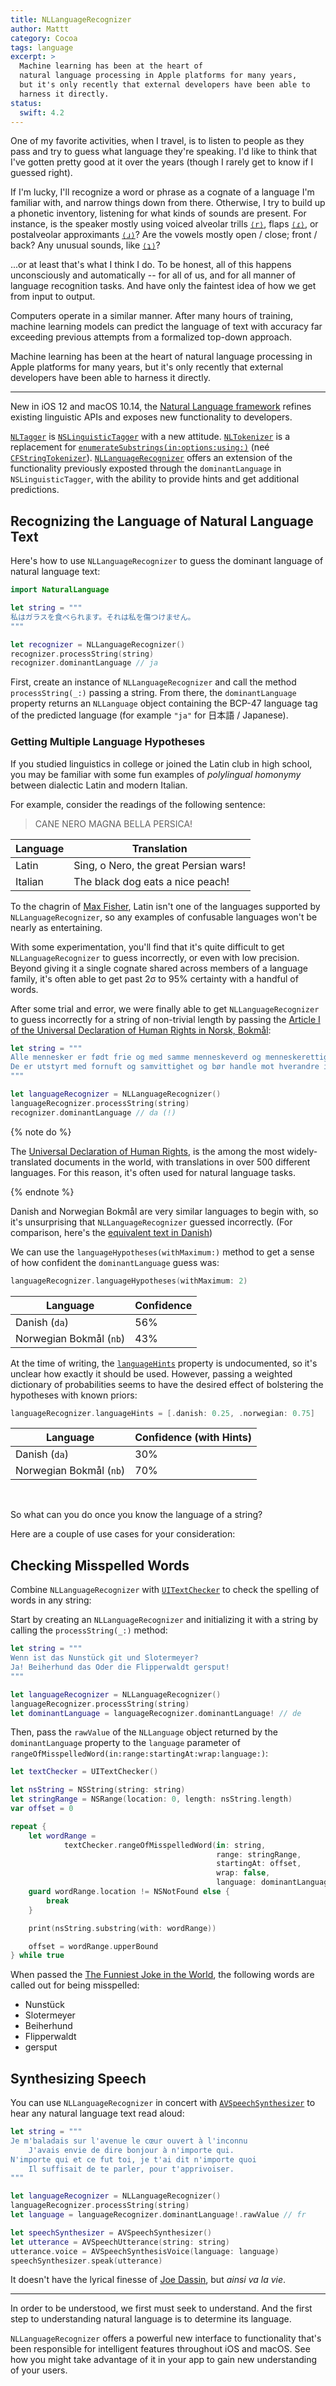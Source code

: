 ```yaml
---
title: NLLanguageRecognizer
author: Mattt
category: Cocoa
tags: language
excerpt: >
  Machine learning has been at the heart of
  natural language processing in Apple platforms for many years,
  but it's only recently that external developers have been able to
  harness it directly.
status:
  swift: 4.2
---
```


One of my favorite activities,
when I travel,
is to listen to people as they pass
and try to guess what language they're speaking.
I'd like to think that I've gotten pretty good at it over the years
(though I rarely get to know if I guessed right).

If I'm lucky,
I'll recognize a word or phrase as a cognate of a language I'm familiar with,
and narrow things down from there.
Otherwise, I try to build up a phonetic inventory,
listening for what kinds of sounds are present.
For instance,
is the speaker mostly using
voiced alveolar trills [`⟨r⟩`](https://en.wikipedia.org/wiki/Dental,_alveolar_and_postalveolar_trills),
flaps [`⟨ɾ⟩`](https://en.wikipedia.org/wiki/Flap_consonant),
or postalveolar approximants [`⟨ɹ⟩`](https://en.wikipedia.org/wiki/Alveolar_and_postalveolar_approximants)?
Are the vowels mostly open / close; front / back?
Any unusual sounds, like [`⟨ʇ⟩`](https://en.wikipedia.org/wiki/Dental_clicks)?

...or at least that's what I think I do.
To be honest, all of this happens unconsciously and automatically --
for all of us, and for all manner of language recognition tasks.
And have only the faintest idea of how we get from input to output.

Computers operate in a similar manner.
After many hours of training,
machine learning models can predict the language of text
with accuracy far exceeding previous attempts
from a formalized top-down approach.

Machine learning has been at the heart of
natural language processing in Apple platforms for many years,
but it's only recently that external developers have been able to
harness it directly.

---

New in iOS 12 and macOS 10.14,
the [Natural Language framework](https://developer.apple.com/documentation/naturallanguage)
refines existing linguistic APIs
and exposes new functionality to developers.

[`NLTagger`](https://developer.apple.com/documentation/naturallanguage/nltagger)
is [`NSLinguisticTagger`](https://nshipster.com/nslinguistictagger/)
with a new attitude.
[`NLTokenizer`](https://developer.apple.com/documentation/naturallanguage/nltokenizer)
is a replacement for
[`enumerateSubstrings(in:options:using:)`](https://developer.apple.com/documentation/foundation/nsstring/1416774-enumeratesubstrings)
(neé [`CFStringTokenizer`](https://developer.apple.com/documentation/corefoundation/cfstringtokenizer-rf8)).
[`NLLanguageRecognizer`](https://developer.apple.com/documentation/naturallanguage/nllanguagerecognizer)
offers an extension of the functionality previously exposted through the
`dominantLanguage` in `NSLinguisticTagger`,
with the ability to provide hints and get additional predictions.

## Recognizing the Language of Natural Language Text

Here's how to use `NLLanguageRecognizer`
to guess the dominant language of natural language text:

```swift
import NaturalLanguage

let string = """
私はガラスを食べられます。それは私を傷つけません。
"""

let recognizer = NLLanguageRecognizer()
recognizer.processString(string)
recognizer.dominantLanguage // ja
```

First, create an instance of `NLLanguageRecognizer`
and call the method `processString(_:)`
passing a string.
From there, the `dominantLanguage` property
returns an `NLLanguage` object
containing the BCP-47 language tag of the predicted language
(for example `"ja"` for 日本語 / Japanese).

### Getting Multiple Language Hypotheses

If you studied linguistics in college
or joined the Latin club in high school,
you may be familiar with some fun examples of
_polylingual homonymy_ between dialectic Latin and modern Italian.

For example, consider the readings of the following sentence:

> CANE NERO MAGNA BELLA PERSICA!

| Language | Translation                           |
| -------- | ------------------------------------- |
| Latin    | Sing, o Nero, the great Persian wars! |
| Italian  | The black dog eats a nice peach!      |

To the chagrin of [Max Fisher](<https://en.wikipedia.org/wiki/Rushmore_(film)>),
Latin isn't one of the languages supported by `NLLanguageRecognizer`,
so any examples of confusable languages
won't be nearly as entertaining.

With some experimentation,
you'll find that it's quite difficult to get `NLLanguageRecognizer`
to guess incorrectly, or even with low precision.
Beyond giving it a single cognate shared across members of a language family,
it's often able to get past 2σ to 95% certainty
with a handful of words.

After some trial and error,
we were finally able to get `NLLanguageRecognizer` to guess incorrectly
for a string of non-trivial length
by passing the
[Article I of the Universal Declaration of Human Rights in Norsk, Bokmål](https://www.ohchr.org/EN/UDHR/Pages/Language.aspx?LangID=nrr):

```swift
let string = """
Alle mennesker er født frie og med samme menneskeverd og menneskerettigheter.
De er utstyrt med fornuft og samvittighet og bør handle mot hverandre i brorskapets ånd.
"""

let languageRecognizer = NLLanguageRecognizer()
languageRecognizer.processString(string)
recognizer.dominantLanguage // da (!)
```

{% note do %}

The [Universal Declaration of Human Rights](http://www.un.org/en/universal-declaration-human-rights/),
is the among the most widely-translated documents in the world,
with translations in over 500 different languages.
For this reason, it's often used for natural language tasks.

{% endnote %}

Danish and Norwegian Bokmål are very similar languages to begin with,
so it's unsurprising that `NLLanguageRecognizer` guessed incorrectly.
(For comparison, here's the [equivalent text in Danish](https://www.ohchr.org/EN/UDHR/Pages/Language.aspx?LangID=dns))

We can use the `languageHypotheses(withMaximum:)` method
to get a sense of how confident the `dominantLanguage` guess was:

```swift
languageRecognizer.languageHypotheses(withMaximum: 2)
```

| Language                | Confidence |
| ----------------------- | ---------- |
| Danish (`da`)           | 56%        |
| Norwegian Bokmål (`nb`) | 43%        |

At the time of writing,
the [`languageHints`](https://developer.apple.com/documentation/naturallanguage/nllanguagerecognizer/3017455-languagehints)
property is undocumented,
so it's unclear how exactly it should be used.
However, passing a weighted dictionary of probabilities
seems to have the desired effect of bolstering the hypotheses with known priors:

```swift
languageRecognizer.languageHints = [.danish: 0.25, .norwegian: 0.75]
```

| Language                | Confidence (with Hints) |
| ----------------------- | ----------------------- |
| Danish (`da`)           | 30%                     |
| Norwegian Bokmål (`nb`) | 70%                     |

<br/>

So what can you do once you know the language of a string?

Here are a couple of use cases for your consideration:

## Checking Misspelled Words

Combine `NLLanguageRecognizer` with
[`UITextChecker`](https://nshipster.com/uitextchecker/)
to check the spelling of words in any string:

Start by creating an `NLLanguageRecognizer`
and initializing it with a string by calling the `processString(_:)` method:

```swift
let string = """
Wenn ist das Nunstück git und Slotermeyer?
Ja! Beiherhund das Oder die Flipperwaldt gersput!
"""

let languageRecognizer = NLLanguageRecognizer()
languageRecognizer.processString(string)
let dominantLanguage = languageRecognizer.dominantLanguage! // de
```

Then, pass the `rawValue` of the `NLLanguage` object
returned by the `dominantLanguage` property
to the `language` parameter of
`rangeOfMisspelledWord(in:range:startingAt:wrap:language:)`:

```swift
let textChecker = UITextChecker()

let nsString = NSString(string: string)
let stringRange = NSRange(location: 0, length: nsString.length)
var offset = 0

repeat {
    let wordRange =
            textChecker.rangeOfMisspelledWord(in: string,
                                              range: stringRange,
                                              startingAt: offset,
                                              wrap: false,
                                              language: dominantLanguage.rawValue)
    guard wordRange.location != NSNotFound else {
        break
    }

    print(nsString.substring(with: wordRange))

    offset = wordRange.upperBound
} while true
```

When passed the [The Funniest Joke in the World](https://en.wikipedia.org/wiki/The_Funniest_Joke_in_the_World),
the following words are called out for being misspelled:

- Nunstück
- Slotermeyer
- Beiherhund
- Flipperwaldt
- gersput

## Synthesizing Speech

You can use `NLLanguageRecognizer` in concert with
[`AVSpeechSynthesizer`](https://nshipster.com/avspeechsynthesizer/)
to hear any natural language text read aloud:

```swift
let string = """
Je m'baladais sur l'avenue le cœur ouvert à l'inconnu
    J'avais envie de dire bonjour à n'importe qui.
N'importe qui et ce fut toi, je t'ai dit n'importe quoi
    Il suffisait de te parler, pour t'apprivoiser.
"""

let languageRecognizer = NLLanguageRecognizer()
languageRecognizer.processString(string)
let language = languageRecognizer.dominantLanguage!.rawValue // fr

let speechSynthesizer = AVSpeechSynthesizer()
let utterance = AVSpeechUtterance(string: string)
utterance.voice = AVSpeechSynthesisVoice(language: language)
speechSynthesizer.speak(utterance)
```

It doesn't have the lyrical finesse of
[Joe Dassin](https://itunes.apple.com/us/album/les-champs-%C3%A9lys%C3%A9es/311331439?i=311331447),
but _ainsi va la vie_.

---

In order to be understood,
we first must seek to understand.
And the first step to understanding natural language
is to determine its language.

`NLLanguageRecognizer` offers a powerful new interface to functionality
that's been responsible for intelligent features throughout iOS and macOS.
See how you might take advantage of it in your app
to gain new understanding of your users.
